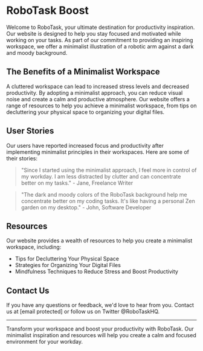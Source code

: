 <!--font:Playfair Display-->

# RoboTask Boost

Welcome to RoboTask, your ultimate destination for productivity inspiration. Our website is designed to help you stay focused and motivated while working on your tasks. As part of our commitment to providing an inspiring workspace, we offer a minimalist illustration of a robotic arm against a dark and moody background.

## The Benefits of a Minimalist Workspace

A cluttered workspace can lead to increased stress levels and decreased productivity. By adopting a minimalist approach, you can reduce visual noise and create a calm and productive atmosphere. Our website offers a range of resources to help you achieve a minimalist workspace, from tips on decluttering your physical space to organizing your digital files.

## User Stories

Our users have reported increased focus and productivity after implementing minimalist principles in their workspaces. Here are some of their stories:

> "Since I started using the minimalist approach, I feel more in control of my workday. I am less distracted by clutter and can concentrate better on my tasks." - Jane, Freelance Writer

> "The dark and moody colors of the RoboTask background help me concentrate better on my coding tasks. It's like having a personal Zen garden on my desktop." - John, Software Developer

## Resources

Our website provides a wealth of resources to help you create a minimalist workspace, including:

- Tips for Decluttering Your Physical Space
- Strategies for Organizing Your Digital Files
- Mindfulness Techniques to Reduce Stress and Boost Productivity

## Contact Us

If you have any questions or feedback, we'd love to hear from you. Contact us at [email protected] or follow us on Twitter @RoboTaskHQ.

---

Transform your workspace and boost your productivity with RoboTask. Our minimalist inspiration and resources will help you create a calm and focused environment for your workday.

<!--

Write me content for website with wallpaper which alt text is:

"A wallpaper with a minimalist illustration of a robotic arm, against a background of dark and moody colors."

The name/title of the page should not be 1:1 copy of the alt text but rather a real content of the website which is using this wallpaper.

- Use markdown format 
- Start with heading
- Heading should be short and concise
- The content should look like a real website 
- The website should not be about the wallpaper, wallpaper is just a related background
- Heading should be contain work "wallpaper" or "background"
- Include real sections like references, contact, user stories, etc. use things relevant to the page purpose.
- Feel free to use structure like headings, bullets, numbering, blockquotes, paragraphs, horizontal lines, etc.
- You can use formatting like bold or _italic_
- You can include UTF-8 emojis
- Links should be only #hash anchors (and you can refer to the document itself)
- Do not include images


---


# RoboTask - A Minimalist Wallpaper for a Productive Workspace

Welcome to RoboTask, your go-to source for productivity inspiration. Our website is designed to help you stay focused and motivated while working on your tasks. As part of our commitment to providing an inspiring workspace, we offer a minimalist wallpaper featuring a robotic arm against a dark and moody background.

## The Benefits of a Minimalist Wallpaper

Our minimalist wallpaper is more than just a pretty picture. It can help you create a distraction-free workspace, allowing you to focus on the task at hand. Research has shown that a cluttered environment can lead to increased stress levels and decreased productivity. By using a minimalist wallpaper, you can reduce visual noise and create a calm and productive atmosphere.

## How to Use Our Wallpaper

To use our wallpaper, simply download it from our website and set it as your desktop background. You can also use it as a background for your phone or tablet. We recommend pairing it with a clean and organized desktop layout to maximize its benefits.

## User Stories

Our users have reported increased focus and productivity after using our minimalist wallpaper. Here are some of their stories:

> "I used to get distracted by all the icons on my desktop, but after using the RoboTask wallpaper, I feel more focused and in control of my workday." - Jane, Freelance Writer

> "The dark and moody colors of the wallpaper help me concentrate better on my coding tasks. It's like having a personal Zen garden on my desktop." - John, Software Developer

## References

If you're interested in learning more about the benefits of a minimalist workspace, check out these resources:

- [The Power of a Minimalist Workspace](#)
- [How to Create a Minimalist Desktop](#)
- [Why Less is More: The Science of Minimalism](#)

## Contact Us

If you have any questions or feedback, we'd love to hear from you. Contact us at [email protected] or follow us on Twitter @RoboTaskHQ.

---

Stay focused and productive with RoboTask - your source for minimalist inspiration. Download our wallpaper today and transform your workspace.


---


Heading should not include word "wallpaper". The website should not be about the wallpaper itself, wallpaper is just a related background, rewrite whole content.


---


# RoboTask - Boost Your Productivity with Minimalist Inspiration

Welcome to RoboTask, your ultimate destination for productivity inspiration. Our website is designed to help you stay focused and motivated while working on your tasks. As part of our commitment to providing an inspiring workspace, we offer a minimalist illustration of a robotic arm against a dark and moody background.

## The Benefits of a Minimalist Workspace

A cluttered workspace can lead to increased stress levels and decreased productivity. By adopting a minimalist approach, you can reduce visual noise and create a calm and productive atmosphere. Our website offers a range of resources to help you achieve a minimalist workspace, from tips on decluttering your physical space to organizing your digital files.

## User Stories

Our users have reported increased focus and productivity after implementing minimalist principles in their workspaces. Here are some of their stories:

> "Since I started using the minimalist approach, I feel more in control of my workday. I am less distracted by clutter and can concentrate better on my tasks." - Jane, Freelance Writer

> "The dark and moody colors of the RoboTask background help me concentrate better on my coding tasks. It's like having a personal Zen garden on my desktop." - John, Software Developer

## Resources

Our website provides a wealth of resources to help you create a minimalist workspace, including:

- Tips for Decluttering Your Physical Space
- Strategies for Organizing Your Digital Files
- Mindfulness Techniques to Reduce Stress and Boost Productivity

## Contact Us

If you have any questions or feedback, we'd love to hear from you. Contact us at [email protected] or follow us on Twitter @RoboTaskHQ.

---

Transform your workspace and boost your productivity with RoboTask. Our minimalist inspiration and resources will help you create a calm and focused environment for your workday.

-->
